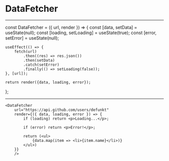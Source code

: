 # DataFetcher

------------
const DataFetcher = ({ url, render }) => {
    const [data, setData] = useState(null);
    const [loading, setLoading] = useState(true);
    const [error, setError] = useState(null);

    useEffect(() => {
        fetch(url)
            .then((res) => res.json())
            .then(setData)
            .catch(setError)
            .finally(() => setLoading(false));
    }, [url]);

    return render({data, loading, error});
};

------------
```
<DataFetcher
    url="https://api.github.com/users/defunkt"
    render={({ data, loading, error }) => {
        if (loading) return <p>Loading...</p>;
        
        if (error) return <p>Error!</p>;
        
        return (<ul>
            {data.map(item => <li>{item.name}</li>)}
        </ul>)
    }} 
    />
```
